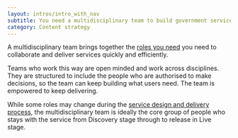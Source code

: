 ```yaml
---
layout: intros/intro_with_nav
subtitle: You need a multidisciplinary team to build government services in an agile way. These kinds of teams help you to build quickly and iteratively, based on user needs.
category: Content strategy
---
```

A multidisciplinary team brings together the [roles you need](/roles) you need to collaborate and deliver services quickly and efficiently.

Teams who work this way are open minded and work across disciplines. They are structured to include the people who are authorised to make decisions, so the team can keep building what users need. The team is empowered to keep delivering.

While some roles may change during the [service design and delivery process](/service-design-delivery-process/), the multidisciplinary team is ideally the core group of people who stays with the service from Discovery stage through to release in Live stage.
